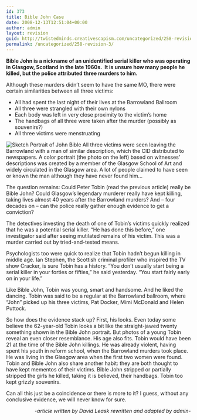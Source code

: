 ```yaml
---
id: 373
title: Bible John Case
date: 2008-12-13T12:51:04+00:00
author: admin
layout: revision
guid: http://twistedminds.creativescapism.com/uncategorized/258-revision-3/
permalink: /uncategorized/258-revision-3/
---
```

<p class="dropcap-first">
  <strong>Bible John is a nickname of an unidentified serial killer who was operating in Glasgow, Scotland in the late 1960s.  It is unsure how many people he killed, but the police attributed three murders to him. </strong>
</p>

Although these murders didn&#8217;t seem to have the same MO, there were certain similarities between all three victims:

  * All had spent the last night of their lives at the Barrowland Ballroom
  * All three were strangled with their own nylons
  * Each body was left in very close proximity to the victim&#8217;s home
  * The handbags of all three were taken after the murder (possibly as souvenirs?)
  * All three victims were menstruating

<img class="left" title="John Bible" src="/img/post/Police-Sketch-John-Bible.jpg" alt="Sketch Portrait of John Bible" /> All three victims were seen leaving the Barrowland with a man of similar description, which the CID distributed to newspapers. A color portrait (the photo on the left) based on witnesses&#8217; descriptions was created by a member of the Glasgow School of Art and widely circulated in the Glasgow area. A lot of people claimed to have seen or known the man although they have never found him&#8230;

The question remains: Could Peter Tobin (read the previous article) really be Bible John? Could Glasgow&#8217;s legendary murderer really have kept killing, taking lives almost 40 years after the Barrowland murders? And – four decades on – can the police really gather enough evidence to get a conviction?

The detectives investing the death of one of Tobin&#8217;s victims quickly realized that he was a potential serial killer. &#8220;He has done this before,&#8221; one investigator said after seeing mutilated remains of his victim. This was a murder carried out by tried-and-tested means.

Psychologists too were quick to realize that Tobin hadn&#8217;t begun killing in middle age. Ian Stephen, the Scottish criminal profiler who inspired the TV show Cracker, is sure Tobin has a history. &#8220;You don&#8217;t usually start being a serial killer in your forties or fifties,&#8221; he said yesterday. &#8220;You start fairly early on in your life.&#8221;

Like Bible John, Tobin was young, smart and handsome. And he liked the dancing. Tobin was said to be a regular at the Barrowland ballroom, where &#8220;John&#8221; picked up his three victims, Pat Docker, Mimi McDonald and Helen Puttock.

So how does the evidence stack up? First, his looks. Even today some believe the 62-year-old Tobin looks a bit like the straight-jawed twenty something shown in the Bible John portrait. But photos of a young Tobin reveal an even closer resemblance. His age also fits. Tobin would have been 21 at the time of the Bible John killings. He was already violent, having spent his youth in reform school, when the Barrowland murders took place. He was living in the Glasgow area when the first two women were found. Tobin and Bible John also share another habit: they are both thought to have kept mementos of their victims. Bible John stripped or partially stripped the girls he killed, taking it is believed, their handbags. Tobin too kept grizzly souvenirs.

Can all this just be a coincidence or there is more to it? I guess, without any conclusive evidence, we will never know for sure.

<p style="text-align: right;">
  <em>-article written by David Leask rewritten and adapted by admin-</em>
</p>